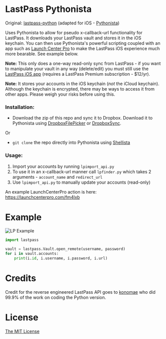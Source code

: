 LastPass Pythonista
===================

Original: [lastpass-python][] (adapted for iOS - [Pythonista][])


Uses Pythonista to allow for pseudo x-callback-url functionality for LastPass. It downloads your LastPass vault and stores it in the iOS keychain. You can then use Pythonista's powerful scripting coupled with an app such as [Launch Center Pro][] to make the LastPass iOS experience much more bearable. See example below.

**Note:** This only does a one-way read-only sync from LastPass - if you want to manipulate your vault in any way (delete/edit) you must still use the [LastPass iOS app][] (requires a LastPass Premium subscription - $12/yr).

**Note:** It stores your accounts in the iOS keychain (*not* the iCloud keychain). Although the keychain is encrypted, there may be ways to access it from other apps. Please weigh your risks before using this.

### Installation:

* Download the zip of this repo and sync it to Dropbox. Download it to Pythonista using [DropboxFilePicker][] or [DropboxSync][].

Or
* `git clone` the repo directly into Pythonista using [Shellista][]

### Usage:

1. Import your accounts by running `lpimport_api.py`
2. To use it in an x-callback-url manner call `lpfinder.py` which takes 2 arguments - `account_name` and `redirect_url`
3. Use `lpimport_api.py` to manually update your accounts (read-only)

An example LaunchCenterPro action is here: https://launchcenterpro.com/fm4lxb

Example
=======

![LP Example](https://dl.dropboxusercontent.com/u/15694301/lppy.gif)

```python
import lastpass

vault = lastpass.Vault.open_remote(username, password)
for i in vault.accounts:
    print(i.id, i.username, i.password, i.url)
```
Credits
=======
Credit for the reverse engineered LastPass API goes to [konomae][] who did 99.9% of the work on coding the Python version.

License
=======

[The MIT License][]

  [Pythonista]: https://itunes.apple.com/us/app/pythonista/id528579881
  [lastpass-python]: https://github.com/konomae/lastpass-python
  [The MIT License]: http://opensource.org/licenses/mit-license.php
  [Launch Center Pro]: https://itunes.apple.com/us/app/launch-center-pro/id532016360?mt=8&uo=4&at=11l6hc&ct=fnd
  [LastPass iOS app]:https://itunes.apple.com/us/app/lastpass-for-premium-customers/id324613447?mt=8&uo=4&at=11l6hc&ct=fnd
  [DropboxFilePicker]:https://gist.github.com/omz/fb180c58c94526e2c40b
  [DropboxSync]:https://gist.github.com/sidewinder42/8631794
  [Shellista]:https://github.com/transistor1/shellista
  [konomae]:https://github.com/konomae